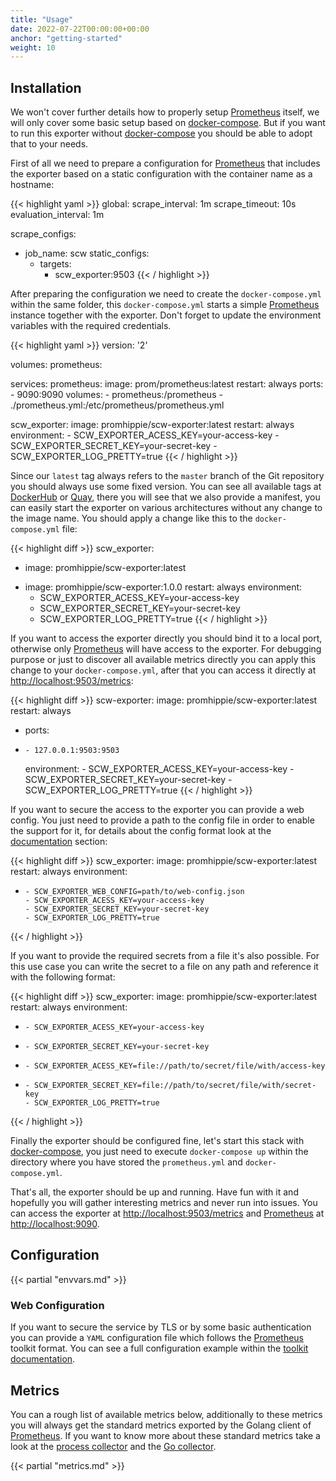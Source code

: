 ```yaml
---
title: "Usage"
date: 2022-07-22T00:00:00+00:00
anchor: "getting-started"
weight: 10
---
```


## Installation

We won't cover further details how to properly setup [Prometheus][prometheus]
itself, we will only cover some basic setup based on [docker-compose][compose].
But if you want to run this exporter without [docker-compose][compose] you
should be able to adopt that to your needs.

First of all we need to prepare a configuration for [Prometheus][prometheus]
that includes the exporter based on a static configuration with the container
name as a hostname:

{{< highlight yaml >}}
global:
  scrape_interval: 1m
  scrape_timeout: 10s
  evaluation_interval: 1m

scrape_configs:
- job_name: scw
  static_configs:
  - targets:
    - scw_exporter:9503
{{< / highlight >}}

After preparing the configuration we need to create the `docker-compose.yml`
within the same folder, this `docker-compose.yml` starts a simple
[Prometheus][prometheus] instance together with the exporter. Don't forget to
update the environment variables with the required credentials.

{{< highlight yaml >}}
version: '2'

volumes:
  prometheus:

services:
  prometheus:
    image: prom/prometheus:latest
    restart: always
    ports:
      - 9090:9090
    volumes:
      - prometheus:/prometheus
      - ./prometheus.yml:/etc/prometheus/prometheus.yml

  scw_exporter:
    image: promhippie/scw-exporter:latest
    restart: always
    environment:
      - SCW_EXPORTER_ACESS_KEY=your-access-key
      - SCW_EXPORTER_SECRET_KEY=your-secret-key
      - SCW_EXPORTER_LOG_PRETTY=true
{{< / highlight >}}

Since our `latest` tag always refers to the `master` branch of the Git
repository you should always use some fixed version. You can see all available
tags at [DockerHub][dockerhub] or [Quay][quayio], there you will see that we
also provide a manifest, you can easily start the exporter on various
architectures without any change to the image name. You should apply a change
like this to the `docker-compose.yml` file:

{{< highlight diff >}}
  scw_exporter:
-   image: promhippie/scw-exporter:latest
+   image: promhippie/scw-exporter:1.0.0
    restart: always
    environment:
      - SCW_EXPORTER_ACESS_KEY=your-access-key
      - SCW_EXPORTER_SECRET_KEY=your-secret-key
      - SCW_EXPORTER_LOG_PRETTY=true
{{< / highlight >}}

If you want to access the exporter directly you should bind it to a local port,
otherwise only [Prometheus][prometheus] will have access to the exporter. For
debugging purpose or just to discover all available metrics directly you can
apply this change to your `docker-compose.yml`, after that you can access it
directly at [http://localhost:9503/metrics](http://localhost:9503/metrics):

{{< highlight diff >}}
  scw-exporter:
    image: promhippie/scw-exporter:latest
    restart: always
+   ports:
+     - 127.0.0.1:9503:9503
    environment:
      - SCW_EXPORTER_ACESS_KEY=your-access-key
      - SCW_EXPORTER_SECRET_KEY=your-secret-key
      - SCW_EXPORTER_LOG_PRETTY=true
{{< / highlight >}}

If you want to secure the access to the exporter you can provide a web config.
You just need to provide a path to the config file in order to enable the
support for it, for details about the config format look at the
[documentation](#web-configuration) section:

{{< highlight diff >}}
  scw_exporter:
    image: promhippie/scw-exporter:latest
    restart: always
    environment:
+     - SCW_EXPORTER_WEB_CONFIG=path/to/web-config.json
      - SCW_EXPORTER_ACESS_KEY=your-access-key
      - SCW_EXPORTER_SECRET_KEY=your-secret-key
      - SCW_EXPORTER_LOG_PRETTY=true
{{< / highlight >}}

If you want to provide the required secrets from a file it's also possible. For
this use case you can write the secret to a file on any path and reference it
with the following format:

{{< highlight diff >}}
  scw_exporter:
    image: promhippie/scw-exporter:latest
    restart: always
    environment:
-     - SCW_EXPORTER_ACESS_KEY=your-access-key
-     - SCW_EXPORTER_SECRET_KEY=your-secret-key
+     - SCW_EXPORTER_ACESS_KEY=file://path/to/secret/file/with/access-key
+     - SCW_EXPORTER_SECRET_KEY=file://path/to/secret/file/with/secret-key
      - SCW_EXPORTER_LOG_PRETTY=true
{{< / highlight >}}

Finally the exporter should be configured fine, let's start this stack with
[docker-compose][compose], you just need to execute `docker-compose up` within
the directory where you have stored the `prometheus.yml` and
`docker-compose.yml`.

That's all, the exporter should be up and running. Have fun with it and
hopefully you will gather interesting metrics and never run into issues. You can
access the exporter at
[http://localhost:9503/metrics](http://localhost:9503/metrics) and
[Prometheus][prometheus] at [http://localhost:9090](http://localhost:9090).

## Configuration

{{< partial "envvars.md" >}}

### Web Configuration

If you want to secure the service by TLS or by some basic authentication you can
provide a `YAML` configuration file which follows the [Prometheus][prometheus]
toolkit format. You can see a full configuration example within the
[toolkit documentation][toolkit].

## Metrics

You can a rough list of available metrics below, additionally to these metrics
you will always get the standard metrics exported by the Golang client of
[Prometheus][prometheus]. If you want to know more about these standard metrics
take a look at the [process collector][proccollector] and the
[Go collector][gocollector].

{{< partial "metrics.md" >}}

[prometheus]: https://prometheus.io
[compose]: https://docs.docker.com/compose/
[dockerhub]: https://hub.docker.com/r/promhippie/scw-exporter/tags/
[quayio]: https://quay.io/repository/promhippie/scw-exporter?tab=tags
[toolkit]: https://github.com/prometheus/exporter-toolkit/blob/master/docs/web-configuration.md
[proccollector]: https://github.com/prometheus/client_golang/blob/master/prometheus/process_collector.go
[gocollector]: https://github.com/prometheus/client_golang/blob/master/prometheus/go_collector.go
